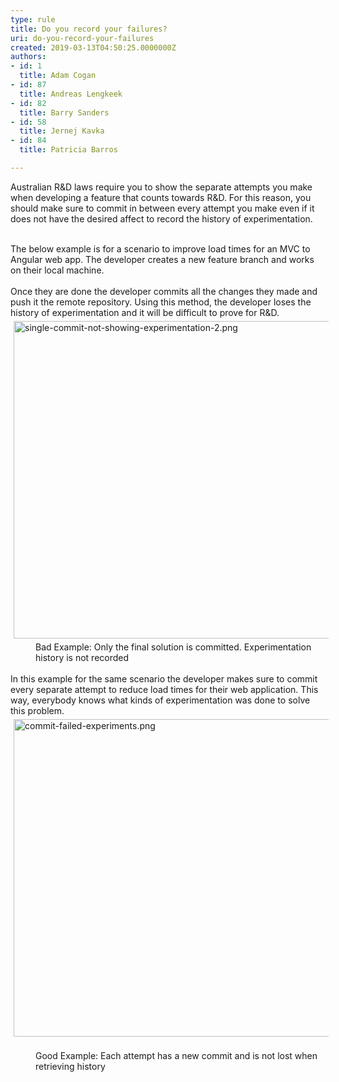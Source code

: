 ```yaml
---
type: rule
title: Do you record your failures?
uri: do-you-record-your-failures
created: 2019-03-13T04:50:25.0000000Z
authors:
- id: 1
  title: Adam Cogan
- id: 87
  title: Andreas Lengkeek
- id: 82
  title: Barry Sanders
- id: 58
  title: Jernej Kavka
- id: 84
  title: Patricia Barros

---
```




<span class='intro'> <div>Australian R&amp;D laws require you to show the separate attempts you make when developing a feature that counts towards R&amp;D. For this reason, you should make sure to commit in between every attempt you make even if it does not have the desired affect to record the history of experimentation.<br></div><div><br></div> </span>

<div>The below example is for a scenario to improve load times for an MVC to Angular web app. The developer creates a new feature branch and works on their local machine.<br></div><div><br></div><div>Once they are done the developer commits all the changes they made and push it the remote repository. Using this method,&#160;the developer loses the history of experimentation and it will be difficult to prove for R&amp;D.<br></div><div><img src="/SiteAssets/do-you-record-you-failures/single-commit-not-showing-experimentation-2.png" alt="single-commit-not-showing-experimentation-2.png" style="margin&#58;5px;width&#58;508px;" /><br></div><dd class="ssw15-rteElement-FigureBad">​​Bad Example&#58; Only the final solution is committed. Experimentation history is not recorded​</dd><div><br></div><div>In this example for the same scenario the developer makes sure to commit every separate​&#160;attempt to reduce load times for their web application. This way, everybody knows what kinds of experimentation was done to solve this problem.<br><div><img src="/SiteAssets/do-you-record-you-failures/commit-failed-experiments.png" alt="commit-failed-experiments.png" style="margin&#58;5px;width&#58;508px;" />​<br></div><div><dd class="ssw15-rteElement-FigureGood">Good Example&#58; Each attempt has a new commit and is not lost when retrieving history​​<br></dd></div></div>


